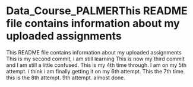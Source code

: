 # Data_Course_PALMERThis README file contains information about my uploaded assignments
This README file contains information about my uploaded assignments
This is my second commit, i am still learning
This is now my third commit and I am still a little confused.
This is my 4th time through.
I am on my 5th attempt.
i think i am finally getting it on my 6th attempt.
This the 7th time.
this is the 8th attempt.
9th attempt. almost done.
